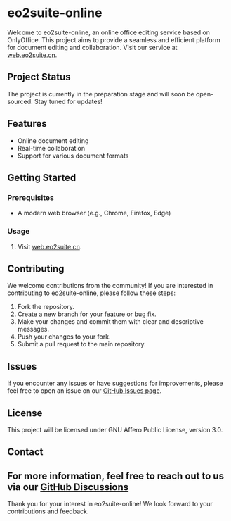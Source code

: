 # eo2suite-online

Welcome to eo2suite-online, an online office editing service based on OnlyOffice. This project aims to provide a seamless and efficient platform for document editing and collaboration. Visit our service at [web.eo2suite.cn](https://web.eo2suite.cn/).

## Project Status

The project is currently in the preparation stage and will soon be open-sourced. Stay tuned for updates!

## Features

- Online document editing
- Real-time collaboration
- Support for various document formats

## Getting Started

### Prerequisites

- A modern web browser (e.g., Chrome, Firefox, Edge)

### Usage

1. Visit [web.eo2suite.cn](https://web.eo2suite.cn/).

## Contributing

We welcome contributions from the community! If you are interested in contributing to eo2suite-online, please follow these steps:

1. Fork the repository.
2. Create a new branch for your feature or bug fix.
3. Make your changes and commit them with clear and descriptive messages.
4. Push your changes to your fork.
5. Submit a pull request to the main repository.

## Issues

If you encounter any issues or have suggestions for improvements, please feel free to open an issue on our [GitHub Issues page](https://github.com/eo2suite-org/eo2suite-online/issues).

## License

This project will be licensed under GNU Affero Public License, version 3.0.

## Contact

For more information, feel free to reach out to us via our [GitHub Discussions](https://github.com/eo2suite-org/eo2suite-online/discussions)
---

Thank you for your interest in eo2suite-online! We look forward to your contributions and feedback.
